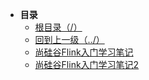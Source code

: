 * **目录**
  * [根目录（/）](/README)
  * [回到上一级（../）](/README)
  * [尚硅谷Flink入门学习笔记](/大数据/Flink/Flink学习笔记/尚硅谷Flink入门学习笔记/尚硅谷Flink入门学习笔记.md)
  * [尚硅谷Flink入门学习笔记2](/大数据/Flink/尚硅谷Flink入门学习笔记.md)

